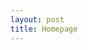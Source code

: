 ```yaml
---
layout: post
title: Homepage
---
```


<script type="text/javascript">
	window.location.href='http://daijiaxin.coding.me/bscweb/';
</script>